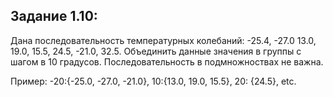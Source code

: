 ## Задание 1.10:

Дана последовательность температурных колебаний: -25.4, -27.0 13.0, 19.0, 15.5, 24.5, -21.0, 32.5. Объединить данные значения в группы с шагом в 10 градусов. Последовательность в подмножноствах не важна.

Пример: -20:{-25.0, -27.0, -21.0}, 10:{13.0, 19.0, 15.5}, 20: {24.5}, etc.
